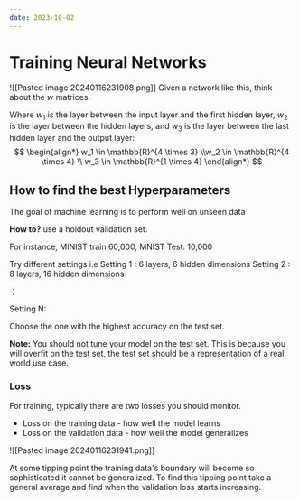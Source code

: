 ```yaml
---
date: 2023-10-02
---
```

# Training Neural Networks
![[Pasted image 20240116231908.png]]
Given a network like this, think about the $w$ matrices.

Where $w_1$ is the layer between the input layer and the first hidden layer, $w_2$ is the layer between the hidden layers, and $w_3$ is the layer between the last hidden layer and the output layer:
$$
\begin{align*}
w_1 \in \mathbb{R}^{4 \times 3}
\\w_2 \in \mathbb{R}^{4 \times 4}
\\ w_3 \in \mathbb{R}^{1 \times 4}
\end{align*}
$$
## How to find the best Hyperparameters

The goal of machine learning is to perform well on unseen data

**How to?** use a holdout validation set.

For instance, MINIST train 60,000, MNIST Test: 10,000

Try different settings i.e
Setting 1 : 6 layers, 6 hidden dimensions
Setting 2 : 8 layers, 16 hidden dimensions

$\vdots$

Setting N:

Choose the one with the highest accuracy on the test set.

**Note:** You should not tune your model on the test set. This is because you will overfit on the test set, the test set should be a representation of a real world use case.

### Loss

For training, typically there are two losses you should monitor.
- Loss on the training data - how well the model learns
- Loss on the validation data - how well the model generalizes


![[Pasted image 20240116231941.png]]


At some tipping point the training data's boundary will become so sophisticated it cannot be generalized. To find this tipping point take a general average and find when the validation loss starts increasing.
